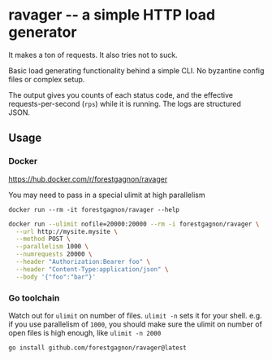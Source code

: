 # ravager -- a simple HTTP load generator

It makes a ton of requests. It also tries not to suck.

Basic load generating functionality behind a simple CLI. No byzantine config files or complex setup.

The output gives you counts of each status code, and the effective requests-per-second (`rps`) while it is running. The logs are structured JSON.

## Usage

### Docker
https://hub.docker.com/r/forestgagnon/ravager

You may need to pass in a special ulimit at high parallelism

`docker run --rm -it forestgagnon/ravager --help`

```bash
docker run --ulimit nofile=20000:20000 --rm -i forestgagnon/ravager \
  --url http://mysite.mysite \
  --method POST \
  --parallelism 1000 \
  --numrequests 20000 \
  --header "Authorization:Bearer foo" \
  --header "Content-Type:application/json" \
  --body '{"foo":"bar"}'
```
### Go toolchain

Watch out for `ulimit` on number of files. `ulimit -n` sets it for your shell. e.g. if you use parallelism of `1000`, you should make sure the ulimit on number of open files is high enough, like `ulimit -n 2000`

```
go install github.com/forestgagnon/ravager@latest
```
